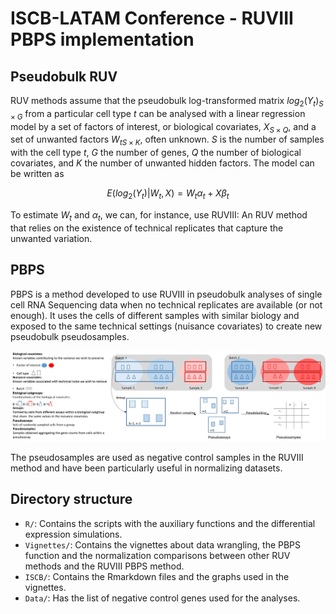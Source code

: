 # ISCB-LATAM Conference - RUVIII PBPS implementation

## Pseudobulk RUV
RUV methods assume that the pseudobulk log-transformed matrix $log_2 (Y_t)_ {S \times G}$ from a particular cell type $t$ can be analysed with a linear regression model by a set of factors of interest, or biological covariates, $X_{S \times Q}$, and a set of unwanted factors ${W_t}_{S\times K}$, often unknown. $S$ is the number of samples with the cell type $t$, $G$ the number of genes, $Q$ the number of biological covariates, and $K$ the number of unwanted hidden factors. The model can be written as

$$E(log_2(Y_t)|W_t, X) = W_t\alpha_t + X\beta_t$$

To estimate $W_t$ and $\alpha_t$, we can, for instance, use RUVIII: An RUV method that relies on the existence of technical replicates that capture the unwanted variation.

## PBPS
PBPS is a method developed to use RUVIII in pseudobulk analyses of single cell RNA Sequencing data when no technical replicates are available (or not enough). It uses the cells of different samples with similar biology and exposed to the same technical settings (nuisance covariates) to create new pseudobulk pseudosamples.
 
![](ISCB/figure-readme/pbpsdesc.png)<!-- -->

The pseudosamples are used as negative control samples in the RUVIII method and have been particularly useful in normalizing datasets.

## Directory structure

+ `R/`: Contains the scripts with the auxiliary functions and the differential expression simulations.
+ `Vignettes/`: Contains the vignettes about data wrangling, the PBPS function and the normalization comparisons between other RUV methods and the RUVIII PBPS method. 
+ `ISCB/`: Contains the Rmarkdown files and the graphs used in the vignettes.
+ `Data/`: Has the list of negative control genes used for the analyses.
